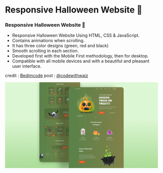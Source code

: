 # Responsive Halloween Website 🎃
### Responsive Halloween Website 🎃

- Responsive Halloween Website Using HTML, CSS & JavaScript.
- Contains animations when scrolling.
- It has three color designs (green, red and black)
- Smooth scrolling in each section.
- Developed first with the Mobile First methodology, then for desktop.
- Compatible with all mobile devices and with a beautiful and pleasant user interface.

credit : [Bedimcode](https://www.youtube.com/c/Bedimcode)
post : [@codewithwaiz](https://naufalwaiz.github.io/halloween-theme-responsive/](https://instagram.com/codewithwaiz?igshid=MzMyNGUyNmU2YQ==)https://instagram.com/codewithwaiz?igshid=MzMyNGUyNmU2YQ==)

![halloween](/preview.png)
